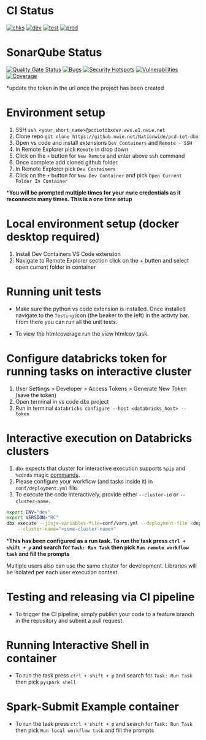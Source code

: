# CI Status

[![chks](https://concourse.nwie.net/api/v1/teams/pcds-IoT/pipelines/pcd-iot-dbx/jobs/pytests-and-sonarqube/badge?title=chks)](https://concourse.nwie.net/teams/pcds-IoT/pipelines/pcd-iot-dbx/jobs/pytests-and-sonarqube) [![dev](https://concourse.nwie.net/api/v1/teams/pcds-IoT/pipelines/pcd-iot-dbx/jobs/deploy-dev/badge?title=dev)](https://concourse.nwie.net/teams/pcds-IoT/pipelines/pcd-iot-dbx/jobs/deploy-dev) [![test](https://concourse.nwie.net/api/v1/teams/pcds-IoT/pipelines/pcd-iot-dbx/jobs/deploy-test/badge?title=test)](https://concourse.nwie.net/teams/pcds-IoT/pipelines/pcd-iot-dbx/jobs/deploy-test) [![prod](https://concourse.nwie.net/api/v1/teams/pcds-IoT/pipelines/pcd-iot-dbx/jobs/deploy-prod/badge?title=prod)](https://concourse.nwie.net/teams/pcds-IoT/pipelines/pcd-iot-dbx/jobs/deploy-prod) 

# SonarQube Status

[![Quality Gate Status](https://sonarqube.nwie.net/api/project_badges/measure?project=PNC.PCDS.6327.pcd-iot-dbx&metric=alert_status&token=sqb_fe5deed151196a57ffc855d98730621e65654d28)](https://sonarqube.nwie.net/dashboard?id=PNC.PCDS.6327.pcd-iot-dbx) [![Bugs](https://sonarqube.nwie.net/api/project_badges/measure?project=PNC.PCDS.6327.pcd-iot-dbx&metric=bugs&token=sqb_fe5deed151196a57ffc855d98730621e65654d28)](https://sonarqube.nwie.net/dashboard?id=PNC.PCDS.6327.pcd-iot-dbx) [![Security Hotspots](https://sonarqube.nwie.net/api/project_badges/measure?project=PNC.PCDS.6327.pcd-iot-dbx&metric=security_hotspots&token=sqb_fe5deed151196a57ffc855d98730621e65654d28)](https://sonarqube.nwie.net/dashboard?id=PNC.PCDS.6327.pcd-iot-dbx) [![Vulnerabilities](https://sonarqube.nwie.net/api/project_badges/measure?project=PNC.PCDS.6327.pcd-iot-dbx&metric=vulnerabilities&token=sqb_fe5deed151196a57ffc855d98730621e65654d28)](https://sonarqube.nwie.net/dashboard?id=PNC.PCDS.6327.pcd-iot-dbx) [![Coverage](https://sonarqube.nwie.net/api/project_badges/measure?project=PNC.PCDS.6327.pcd-iot-dbx&metric=coverage&token=sqb_fe5deed151196a57ffc855d98730621e65654d28)](https://sonarqube.nwie.net/dashboard?id=PNC.PCDS.6327.pcd-iot-dbx)

*update the token in the url once the project has been created

# Environment setup

1. SSH `ssh <your_short_name>@pcdiotdbxdev.aws.e1.nwie.net`
2. Clone repo `git clone https://github.nwie.net/Nationwide/pcd-iot-dbx`
3. Open vs code and install extensions `Dev Containers` and `Remote - SSH`
4. In Remote Explorer pick `Remote` in drop down
5. Click on the `+` button for `New Remote` and enter above ssh command
6. Once complete add cloned github folder
7. In Remote Explorer pick `Dev Containers`
8. Click on the `+` button for `New Dev Container` and pick `Open Current Folder In Container`

***You will be prompted multiple times for your nwie credentials as it reconnects many times. This is a one time setup**

# Local environment setup (docker desktop required)

1. Install Dev Containers VS Code extension
2. Navigate to Remote Explorer section click on the + butten and select open current folder in container

# Running unit tests

- Make sure the python vs code extension is installed. Once installed navigate to the `Testing` icon (the beaker to the left) in the activty bar. From there you can run all the unit tests.

- To view the htmlcoverage run the view htmlcov task.

# Configure databricks token for running tasks on interactive cluster

1. User Settings > Developer > Access Tokens > Generate New Token (save the token)
2. Open terminal in vs code dbx project
3. Run in terminal `databricks configure --host <databricks_host> --token`


# Interactive execution on Databricks clusters

1. `dbx` expects that cluster for interactive execution supports `%pip` and `%conda` magic [commands](https://docs.databricks.com/libraries/notebooks-python-libraries.html).
2. Please configure your workflow (and tasks inside it) in `conf/deployment.yml` file.
3. To execute the code interactively, provide either `--cluster-id` or `--cluster-name`.
```bash
export ENV="dev"
export VERSION="RC"
dbx execute --jinja-variables-file=conf/vars.yml --deployment-file <deployment-file> <workflow-name> \
    --cluster-name="<some-cluster-name>"
```

***This has been configured as a run task. To run the task press `ctrl + shift + p` and search for `Task: Run Task` then pick `Run remote workflow task` and fill the prompts**


Multiple users also can use the same cluster for development. Libraries will be isolated per each user execution context.


# Testing and releasing via CI pipeline

- To trigger the CI pipeline, simply publish your code to a feature branch in the repository and submit a pull request.

# Running Interactive Shell in container

- To run the task press `ctrl + shift + p` and search for `Task: Run Task` then pick `pyspark shell`

# Spark-Submit Example container

- To run the task press `ctrl + shift + p` and search for `Task: Run Task` then pick `Run local workflow task` and fill the prompts